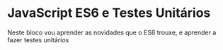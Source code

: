 # JavaScript ES6 e Testes Unitários

Neste bloco vou aprender as novidades que o ES6 trouxe, e aprender a fazer testes unitários
